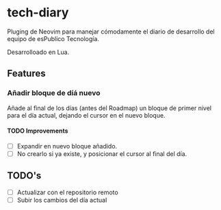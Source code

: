 # tech-diary

Pluging de Neovim para manejar cómodamente el diario de desarrollo del equipo de esPublico Tecnología.

Desarrolloado en Lua.

## Features

### Añadir bloque de díá nuevo

Añade al final de los días (antes del Roadmap) un bloque de primer nivel para el
día actual, dejando el cursor en el nuevo bloque.

#### TODO Improvements

- [ ] Expandir en nuevo bloque añadido.
- [ ] No crearlo si ya existe, y posicionar el cursor al final del día. 

## TODO's

- [ ] Actualizar con el repositorio remoto
- [ ] Subir los cambios del día actual
